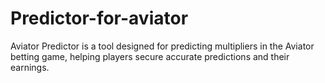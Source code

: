 # Predictor-for-aviator
Aviator Predictor is a tool designed for predicting multipliers in the Aviator betting game, helping players secure accurate predictions and their earnings.
